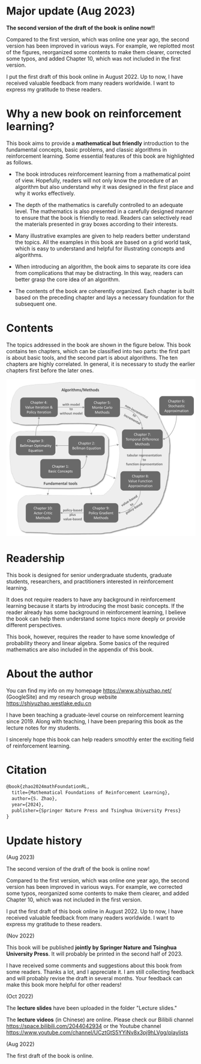 # Major update (Aug 2023)

**The second version of the draft of the book is online now!!**

Compared to the first version, which was online one year ago, the second version has been improved in various ways. For example, we replotted most of the figures, reorganized some contents to make them clearer, corrected some typos, and added Chapter 10, which was not included in the first version. 

I put the first draft of this book online in August 2022. Up to now, I have received valuable feedback from many readers worldwide. I want to express my gratitude to these readers.

# Why a new book on reinforcement learning?

This book aims to provide a **mathematical but friendly** introduction to the fundamental concepts, basic problems, and classic algorithms in reinforcement learning. Some essential features of this book are highlighted as follows.

- The book introduces reinforcement learning from a mathematical point of view. Hopefully, readers will not only know the procedure of an algorithm but also understand why it was designed in the first place and why it works effectively.

- The depth of the mathematics is carefully controlled to an adequate level. The mathematics is also presented in a carefully designed manner to ensure that the book is friendly to read. Readers can selectively read the materials presented in gray boxes according to their interests.

- Many illustrative examples are given to help readers better understand the topics. All the examples in this book are based on a grid world task, which is easy to understand and helpful for illustrating concepts and algorithms.

- When introducing an algorithm, the book aims to separate its core idea from complications that may be distracting. In this way, readers can better grasp the core idea of an algorithm.

- The contents of the book are coherently organized. Each chapter is built based on the preceding chapter and lays a necessary foundation for the subsequent one.

# Contents

The topics addressed in the book are shown in the figure below. This book contains ten chapters, which can be classified into two parts: the first part is about basic tools, and the second part is about algorithms. The ten chapters are highly correlated. In general, it is necessary to study the earlier chapters first before the later ones.

![An illustration of the relationship between the contents in different chapters. If the figure is not displayed correctly, you can find the figure in the preface of this book.](./Figure_chapterRelationship.png)


# Readership

This book is designed for senior undergraduate students, graduate students, researchers, and practitioners interested in reinforcement learning.

It does not require readers to have any background in reinforcement learning because it starts by introducing the most basic concepts. If the reader already has some background in reinforcement learning, I believe the book can help them understand some topics more deeply or provide different perspectives.

This book, however, requires the reader to have some knowledge of probability theory and linear algebra. Some basics of the required mathematics are also included in the appendix of this book.

# About the author
You can find my info on my homepage https://www.shiyuzhao.net/ (GoogleSite) and my research group website https://shiyuzhao.westlake.edu.cn

I have been teaching a graduate-level course on reinforcement learning since 2019. Along with teaching, I have been preparing this book as the lecture notes for my students. 

I sincerely hope this book can help readers smoothly enter the exciting field of reinforcement learning.

# Citation

```
@book{zhao2024mathFoundationRL,
  title={Mathematical Foundations of Reinforcement Learning},
  author={S. Zhao},
  year={2024},
  publisher={Springer Nature Press and Tsinghua University Press}
}
```

# Update history 

(Aug 2023)

The second version of the draft of the book is online now!

Compared to the first version, which was online one year ago, the second version has been improved in various ways. For example, we corrected some typos, reorganized some contents to make them clearer, and added Chapter 10, which was not included in the first version. 

I put the first draft of this book online in August 2022. Up to now, I have received valuable feedback from many readers worldwide. I want to express my gratitude to these readers.

(Nov 2022) 

This book will be published **jointly by Springer Nature and Tsinghua University Press**. It will probably be printed in the second half of 2023.

I have received some comments and suggestions about this book from some readers. Thanks a lot, and I appreciate it. I am still collecting feedback and will probably revise the draft in several months. Your feedback can make this book more helpful for other readers!

(Oct 2022)

The **lecture slides** have been uploaded in the folder "Lecture slides."

The **lecture videos** (in Chinese) are online. Please check our Bilibili channel https://space.bilibili.com/2044042934 or the Youtube channel https://www.youtube.com/channel/UCztGtS5YYiNv8x3pj9hLVgg/playlists

(Aug 2022)

The first draft of the book is online.
